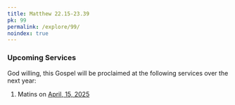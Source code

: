 ```yaml
---
title: Matthew 22.15-23.39
pk: 99
permalink: /explore/99/
noindex: true
---
```


### Upcoming Services

God willing, this Gospel will be proclaimed at the following services over the next year:


1. Matins on [April, 15, 2025](https://orthocal.info/readings/gregorian/2025/04/15/)
